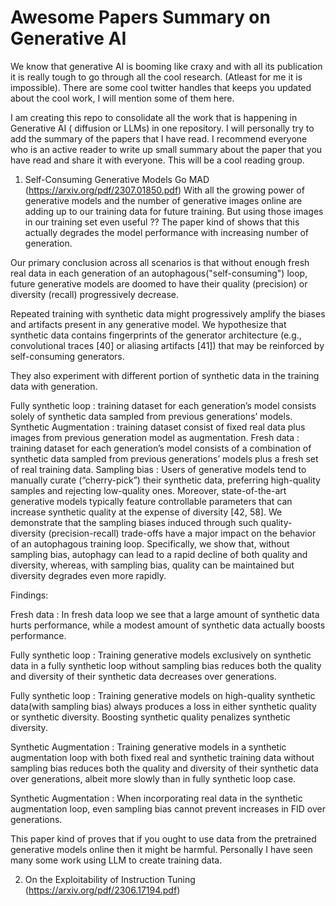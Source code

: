 # Awesome Papers Summary on Generative AI
We know that generative AI is booming like craxy and with all its publication it is really tough to go through all the cool research. (Atleast for me it is impossible). There are some cool twitter handles that keeps you updated about the cool work, I will mention some of them here.

I am creating this repo to consolidate all the work that is happening in Generative AI ( diffusion or LLMs) in one repository. I will personally try to add the summary of the papers that I have read. I recommend everyone who is an active reader to write up small summary about the paper that you have read and share it with everyone. This will be a cool reading group.

1. Self-Consuming Generative Models Go MAD (https://arxiv.org/pdf/2307.01850.pdf)
With all the growing power of generative models and the number of generative images online are adding up to our training data for future training. But using those images in our training set even useful ?? The paper kind of shows that this actually degrades the model performance with increasing number of generation.

Our primary conclusion across all scenarios is that without enough fresh real data in each generation of an autophagous("self-consuming") loop, future generative models are doomed to have their quality (precision) or diversity (recall) progressively decrease.

Repeated training with synthetic data might progressively amplify the biases and artifacts present in any generative model. We hypothesize that synthetic data contains fingerprints of the generator architecture (e.g., convolutional traces [40] or aliasing artifacts [41]) that may be reinforced by self-consuming generators.

They also experiment with different portion of synthetic data in the training data with generation.

Fully synthetic loop : training dataset for each generation’s model consists solely of synthetic data sampled from previous generations’ models.
Synthetic Augmentation : training dataset consist of fixed real data plus images from previous generation model as augmentation.
Fresh data : training dataset for each generation’s model consists of a combination of synthetic data sampled from previous generations’ models plus a fresh set of real training data.
Sampling bias : Users of generative models tend to manually curate (“cherry-pick”) their synthetic data, preferring high-quality samples and rejecting low-quality ones. Moreover, state-of-the-art generative models typically feature controllable parameters that can increase synthetic quality at the expense of diversity [42, 58]. We demonstrate that the sampling biases induced through such quality-diversity (precision-recall) trade-offs have a major impact on the behavior of an autophagous training loop. Specifically, we show that, without sampling bias, autophagy can lead to a rapid decline of both quality and diversity, whereas, with sampling bias, quality can be maintained but diversity degrades even more rapidly.

Findings:

Fresh data : In fresh data loop we see that a large amount of synthetic data hurts performance, while a modest amount of synthetic data actually boosts performance.

Fully synthetic loop : Training generative models exclusively on synthetic data in a fully synthetic loop without sampling bias reduces both the quality and diversity of their synthetic data decreases over generations.

Fully synthetic loop : Training generative models on high-quality synthetic data(with sampling bias) always produces a loss in either synthetic quality or synthetic diversity. Boosting synthetic quality penalizes synthetic diversity.

Synthetic Augmentation : Training generative models in a synthetic augmentation loop with both fixed real and synthetic training data without sampling bias reduces both the quality and diversity of their synthetic data over generations, albeit more slowly than in fully synthetic loop case.

Synthetic Augmentation : When incorporating real data in the synthetic augmentation loop, even sampling bias cannot prevent increases in FID over generations.

This paper kind of proves that if you ought to use data from the pretrained generative models online then it might be harmful. Personally I have seen many some work using LLM to create training data.

2. On the Exploitability of Instruction Tuning (https://arxiv.org/pdf/2306.17194.pdf)
